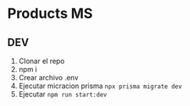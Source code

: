 # Products MS
## DEV
1. Clonar el repo
2. npm i
3. Crear archivo .env
4. Ejecutar micracion prisma `npx prisma migrate dev`
5. Ejecutar `npm run start:dev`
